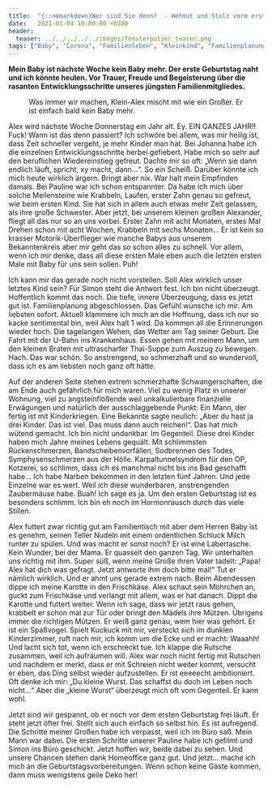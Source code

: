 ```yaml
---
title:  "{::nomarkdown}Wer sind Sie denn?  - Wehmut und Stolz vorm ersten Geburtstag{:/}"
date:   2021-01-04 10:00:00 +0200
header:
  teaser: ../../../../../images/fensterputzer_teaser.png
tags: ["Baby", "Corona", "Familienleben", "Kleinkind", "Familienplanung"]
---
```


**Mein Baby ist nächste Woche kein Baby mehr. Der erste Geburtstag naht und ich könnte heulen. Vor Trauer, Freude und Begeisterung über die rasanten Entwicklungsschritte unseres jüngsten Familienmitgliedes.**

<figure>
  <img src="../../../../../images/fensterputzer.png" alt="">
  <figcaption>Was immer wir machen, Klein-Alex mischt mit wie ein Großer. Er ist einfach bald kein Baby mehr.</figcaption>
</figure> 

Alex wird nächste Woche Donnerstag ein Jahr alt. Ey. EIN GANZES JAHR!! Fuck! Wann ist das denn passiert? Ich schwöre bei allem, was mir heilig ist, dass Zeit schneller vergeht, je mehr Kinder man hat. Bei Johanna habe ich die einzelnen Entwicklungsschritte herbei gefiebert. Habe mich so sehr auf den beruflichen Wiedereinstieg gefreut. Dachte mir so oft: „Wenn sie dann endlich läuft, spricht, xy macht, dann…“. So ein Scheiß. Darüber könnte ich mich heute wirklich ärgern. Bringt aber nix. War halt mein Empfinden damals. Bei Pauline war ich schon entspannter. Da habe ich mich über solche Meilensteine wie Krabbeln, Laufen, erster Zahn genau so gefreut, wie beim ersten Kind. Sie hat sich in allem auch etwas mehr Zeit gelassen, als ihre große Schwester. Aber jetzt, bei unserem kleinen großen Alexander, fliegt all das nur so an uns vorbei. Erster Zahn mit acht Monaten, erstes Mal Drehen schon mit acht Wochen, Krabbeln mit sechs Monaten… Er ist kein so krasser Motorik-Überflieger wie manche Babys aus unserem Bekanntenkreis aber mir geht das so schon alles zu schnell. Vor allem, wenn ich mir denke, dass all diese ersten Male eben auch die letzten ersten Male mit Baby für uns sein sollen. Puh!

Ich kann mir das gerade noch nicht vorstellen. Soll Alex wirklich unser letztes Kind sein? Für Simon steht die Antwort fest. Ich bin nicht überzeugt. Hoffentlich kommt das noch. Die tiefe, innere Überzeugung, dass es jetzt gut ist. Familienplanung abgeschlossen. Das Gefühl wünsche ich mir. Am liebsten sofort. Aktuell klammere ich mich an die Hoffnung, dass ich nur so kacke sentimental bin, weil Alex halt 1 wird. Da kommen all die Erinnerungen wieder hoch. Die tagelangen Wehen, das Wetter am Tag seiner Geburt. Die Fahrt mit der U-Bahn ins Krankenhaus. Essen gehen mit meinem Mann, um den kleinen Braten mit ultrascharfer Thai-Suppe zum Auszug zu bewegen. Hach. Das war schön. So anstrengend, so schmerzhaft und so wundervoll, dass ich es am liebsten noch ganz oft hätte. 

Auf der anderen Seite stehen extrem schmerzhafte Schwangerschaften, die am Ende auch gefährlich für mich waren. Viel zu wenig Platz in unserer Wohnung, viel zu angsteinflößende weil unkalkulierbare finanzielle Erwägungen und natürlich der ausschlaggebende Punkt: Ein Mann, der fertig ist mit Kinderkriegen. Eine Bekannte sagte neulich: „Aber du hast ja drei Kinder. Das ist viel. Das muss dann auch reichen!“. Das hat mich wütend gemacht. Ich bin nicht undankbar. Im Gegenteil. Diese drei Kinder haben mich Jahre meines Lebens gequält. Mit schlimmsten Rückenschmerzen, Bandscheibenvorfällen, Sodbrennen des Todes, Symphysenschmerzen aus der Hölle. Karpaltunnelsyndrom für den OP, Kotzerei, so schlimm, dass ich es manchmal nicht bis ins Bad geschafft habe… Ich habe Narben bekommen in den letzten fünf Jahren. Und jede Einzelne war es wert. Weil ich diese wunderbaren, anstrengenden Zaubermäuse habe. Buah! Ich sage es ja. Um den ersten Geburtstag ist es besonders schlimm. Ich bin eh noch im Hormonrausch durch das viele Stillen. 

Alex futtert zwar richtig gut am Familientisch mit aber dem Herren Baby ist es genehm, seinen Teller Nudeln mit einem ordentlichen Schluck Milch runter zu spülen. Und was macht er sonst noch? Er ist eine Labertasche. Kein Wunder, bei der Mama. Er quasselt den ganzen Tag. Wir unterhalten uns richtig mit ihm. Super süß, wenn meine Große ihren Vater tadelt: „Papa! Alex hat dich was gefragt. Jetzt antworte ihm doch bitte mal!“ Tut er nämlich wirklich. Und er ahmt uns gerade extrem nach. Beim Abendessen dippe ich meine Karotte in den Frischkäse. Alex schaut sein Möhrchen an, guckt zum Frischkäse und verlangt mit allem, was er hat danach. Dippt die Karotte und futtert weiter. Wenn ich sage, dass wir jetzt raus gehen, krabbelt er schon mal zur Tür oder bringt den Mädels ihre Mützen. Übrigens immer die richtigen Mützen. Er weiß ganz genau, wem hier was gehört. Er ist ein Spaßvogel. Spielt Kuckuck mit mir, versteckt sich im dunklen Kinderzimmer, ruft nach mir, ich komm um die Ecke und er macht: Waaahh! Und lacht sich tot, wenn ich erschreckt tue. Ich klappe die Rutsche zusammen, weil ich aufräumen will. Alex war noch nicht fertig mit Rutschen und nachdem er merkt, dass er mit Schreien nicht weiter kommt, versucht er eben, das Ding selbst wieder aufzustellen. Er ist eeeeecht ambitioniert. Oft denke ich mir: „Du kleine Wurst. Das schaffst du doch im Leben noch nicht…“ Aber die „kleine Wurst“ überzeugt mich oft vom Gegenteil. Er kann wohl. 

Jetzt sind wir gespannt, ob er noch vor dem ersten Geburtstag frei läuft. Er steht jetzt öfter frei. Stellt sich auch einfach so selbst hin. Es ist aufregend. Die Schritte meiner Großen habe ich verpasst, weil ich im Büro saß. Mein Mann war dabei. Die ersten Schritte unserer Pauline habe ich gefilmt und Simon ins Büro geschickt. Jetzt hoffen wir, beide dabei zu sehen. Und unsere Chancen stehen dank Homeoffice ganz gut. Und jetzt… mache ich mich an die Geburtstagsvorbereitungen. Wenn schon keine Gäste kommen, dann muss wenigstens geile Deko her!











 








 

   



















  












 






 





  


  






					 


 
 









